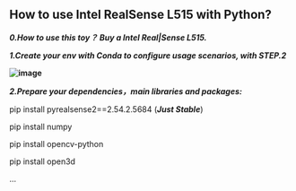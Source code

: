 ## How to use Intel RealSense L515 with Python?

***0.How to use this toy？ Buy a Intel Real|Sense L515.***

***1.Create your env with Conda to configure usage scenarios, with STEP.2***

**![image](https://github.com/user-attachments/assets/6b6dd585-910e-4122-919f-ee0a4a27974a)**

***2.Prepare your dependencies，main libraries and packages:***

pip install pyrealsense2==2.54.2.5684 (***Just Stable***)

pip install numpy

pip install opencv-python

pip install open3d

...

